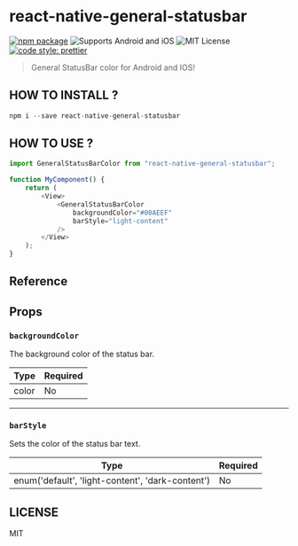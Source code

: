 # react-native-general-statusbar

[![npm package](https://img.shields.io/npm/v/react-native-general-statusbar.svg)](https://www.npmjs.com/package/react-native-general-statusbar)
![Supports Android and iOS](https://img.shields.io/badge/platforms-android%20|%20ios-lightgrey.svg)
![MIT License](https://img.shields.io/npm/l/react-native-general-statusbar.svg)
[![code style: prettier](https://img.shields.io/badge/code_style-prettier-ff69b4.svg?style=flat-square)](https://github.com/prettier/prettier)

> General StatusBar color for Android and IOS!

## HOW TO INSTALL ?

```javascript
npm i --save react-native-general-statusbar
```

## HOW TO USE ?

```javascript
import GeneralStatusBarColor from "react-native-general-statusbar";

function MyComponent() {
	return (
		<View>
			<GeneralStatusBarColor
				backgroundColor="#00AEEF"
				barStyle="light-content"
			/>
		</View>
	);
}
```

## Reference

## Props

### `backgroundColor`

The background color of the status bar.

| Type | Required |
| ---- | -------- |
| color | No       |

---

### `barStyle`

Sets the color of the status bar text.

| Type | Required |
| ---- | -------- |
| enum('default', 'light-content', 'dark-content') | No       |

## LICENSE

MIT
